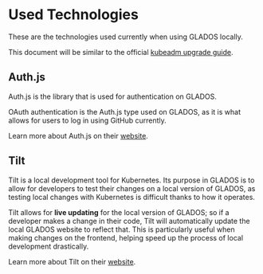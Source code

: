 # Used Technologies

These are the technologies used currently when using GLADOS locally.

This document will be similar to the official [kubeadm upgrade guide](https://kubernetes.io/docs/tasks/administer-cluster/kubeadm/kubeadm-upgrade/).

## Auth.js

Auth.js is the library that is used for authentication on GLADOS.

OAuth authentication is the Auth.js type used on GLADOS, as it is what allows for users to log in using GitHub currently.

Learn more about Auth.js on their [website](https://authjs.dev/getting-started).

## Tilt

Tilt is a local development tool for Kubernetes. Its purpose in GLADOS is to allow for developers to test their changes on a local version of GLADOS, as testing local changes with Kubernetes is difficult thanks to how it operates.

Tilt allows for **live updating** for the local version of GLADOS; so if a developer makes a change in their code, Tilt will automatically update the local GLADOS website to reflect that. This is particularly useful when making changes on the frontend, helping speed up the process of local development drastically.

Learn more about Tilt on their [website](https://tilt.dev/).
